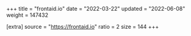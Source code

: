 +++
title = "frontaid.io"
date = "2022-03-22"
updated = "2022-06-08"
weight = 147432

[extra]
source = "https://frontaid.io"
ratio = 2
size = 144
+++
